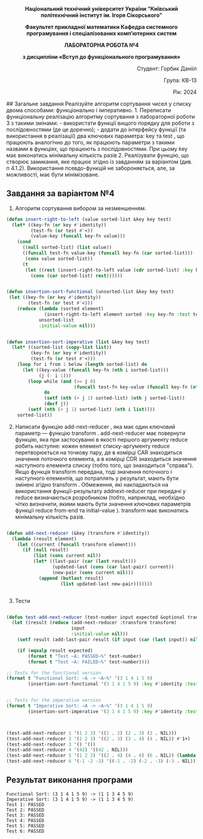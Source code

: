 <p align="center"><b>Національний технічний університет України “Київський політехнічний інститут ім. Ігоря Сікорського”</b></p>
<p align="center"><b>Факультет прикладної математики Кафедра системного програмування і спеціалізованих комп’ютерних систем</b></p>
<p align="center"><b>ЛАБОРАТОРНА РОБОТА №4</b></p>
<p align="center"><b>з дисципліни «Вступ до функціонального програмування»</b></p>

<div align="right">
    <p>Студент: Горбик Данііл</p>
    <p>Група: КВ-13</p>
    <p>Рік: 2024</p>
</div>
## Загальне завдання
Реалізуйте алгоритм сортування чисел у списку двома способами: функціонально і імперативно. 
1. Переписати функціональну реалізацію алгоритму сортування з лабораторної роботи 3 з такими змінами:
	- використати функції вищого порядку для роботи з послідовностями (де це доречно);
	- додати до інтерфейсу функції (та використання в реалізації) два ключових параметра: key та test , що працюють аналогічно до того, як працюють параметри з такими назвами в функціях, що працюють з послідовностями. При цьому key має виконатись мінімальну кількість разів
2. Реалізувати функцію, що створює замикання, яке працює згідно із завданням за варіантом (див. п 4.1.2). Використання псевдо-функцій не забороняється, але, за можливості, має бути мінімізоване.

## Завдання за варіантом №4

1. Алгоритм сортування вибором за незменшенням.

```lisp
(defun insert-right-to-left (value sorted-list &key key test)
  (let* ((key-fn (or key #'identity))
         (test-fn (or test #'<))
         (value-key (funcall key-fn value)))
    (cond
      ((null sorted-list) (list value))
      ((funcall test-fn value-key (funcall key-fn (car sorted-list)))
       (cons value sorted-list))
      (t
       (let ((rest (insert-right-to-left value (cdr sorted-list) :key key :test test)))
         (cons (car sorted-list) rest))))))


(defun insertion-sort-functional (unsorted-list &key key test)
 (let ((key-fn (or key #'identity))
        (test-fn (or test #'<)))
    (reduce (lambda (sorted element)
              (insert-right-to-left element sorted :key key-fn :test test-fn))
            unsorted-list
            :initial-value nil)))


(defun insertion-sort-imperative (list &key key test)
  (let* ((sorted-list (copy-list list))
         (key-fn (or key #'identity))
         (test-fn (or test #'<)))
    (loop for i from 1 below (length sorted-list) do
      (let ((key-value (funcall key-fn (nth i sorted-list)))
            (j (- i 1)))
        (loop while (and (>= j 0)
                         (funcall test-fn key-value (funcall key-fn (nth j sorted-list))))
              do
              (setf (nth (+ j 1) sorted-list) (nth j sorted-list))
              (decf j))
        (setf (nth (+ j 1) sorted-list) (nth i list))))
    sorted-list))

```

2. Написати функцію add-next-reducer , яка має один ключовий параметр — функцію transform . add-next-reducer має повернути функцію, яка при застосуванні в якості першого аргументу reduce робить наступне: кожен елемент списку-аргументу reduce перетворюється на точкову пару, де в комірці CAR знаходиться значення поточного елемента, а в комірці CDR знаходиться значення наступного елемента списку (тобто того, що знаходиться "справа"). Якщо функція transform передана, тоді значення поточного і наступного елементів, що потраплять у результат, мають бути змінені згідно transform . Обмеження, які накладаються на використання функції-результату addnext-reducer при передачі у reduce визначаються розробником (тобто, наприклад, необхідно чітко визначити, якими мають бути значення ключових параметрів функції reduce from-end та initial-value ). transform має виконатись мінімальну кількість разів.

```lisp

(defun add-next-reducer (&key (transform #'identity))
  (lambda (result element)
    (let ((current (funcall transform element)))
      (if (null result)
          (list (cons current nil))
          (let* ((last-pair (car (last result)))
                 (updated-last (cons (car last-pair) current))
                 (new-pair (cons current nil)))
            (append (butlast result)
                    (list updated-last new-pair)))))))



```

3. Тести

```lisp

(defun test-add-next-reducer (test-number input expected &optional transform)
  (let ((result (reduce (add-next-reducer :transform transform)
                        input
                        :initial-value nil)))
    (setf result (add-last-pair result (if input (car (last input)) nil) transform))

    (if (equalp result expected)
        (format t "Test ~A: PASSED~%" test-number)
        (format t "Test ~A: FAILED~%" test-number))))

;; Tests for the functional version
(format t "Functional Sort: ~A -> ~A~%" '(3 1 4 1 5 9)
        (insertion-sort-functional '(3 1 4 1 5 9) :key #'identity :test #'<))


;; Tests for the imperative version
(format t "Imperative Sort: ~A -> ~A~%" '(3 1 4 1 5 9)
        (insertion-sort-imperative '(3 1 4 1 5 9) :key #'identity :test #'<))



(test-add-next-reducer 1 '(1 2 3) '((1 . 2) (2 . 3) (3 . NIL)))
(test-add-next-reducer 2 '(1 2 3) '((2 . 3) (3 . 4) (4 . NIL)) #'1+)
(test-add-next-reducer 3 '() '())
(test-add-next-reducer 4 '(42) '((42 . NIL)))
(test-add-next-reducer 5 '(1 2 3) '((2 . 4) (4 . 6) (6 . NIL)) (lambda (x) (* 2 x)))
(test-add-next-reducer 6 '(-1 -2 -3) '((-1 . -2) (-2 . -3) (-3 . NIL)))

```

## Результат виконання програми

```
Functional Sort: (3 1 4 1 5 9) -> (1 1 3 4 5 9)
Imperative Sort: (3 1 4 1 5 9) -> (1 1 3 4 5 9)
Test 1: PASSED
Test 2: PASSED
Test 3: PASSED
Test 4: PASSED
Test 5: PASSED
Test 6: PASSED
```
